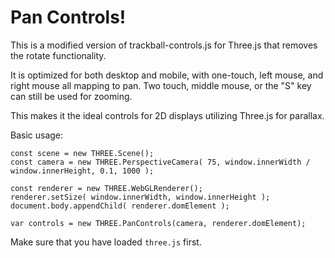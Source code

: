 # Pan Controls!

This is a modified version of trackball-controls.js for Three.js that removes the rotate functionality.

It is optimized for both desktop and mobile, with one-touch, left mouse, and right mouse all mapping to pan. Two touch, middle mouse, or the "S" key can still be used for zooming.

This makes it the ideal controls for 2D displays utilizing Three.js for parallax.


Basic usage:

```
const scene = new THREE.Scene();
const camera = new THREE.PerspectiveCamera( 75, window.innerWidth / window.innerHeight, 0.1, 1000 );

const renderer = new THREE.WebGLRenderer();
renderer.setSize( window.innerWidth, window.innerHeight );
document.body.appendChild( renderer.domElement );

var controls = new THREE.PanControls(camera, renderer.domElement);
```

Make sure that you have loaded `three.js` first.

